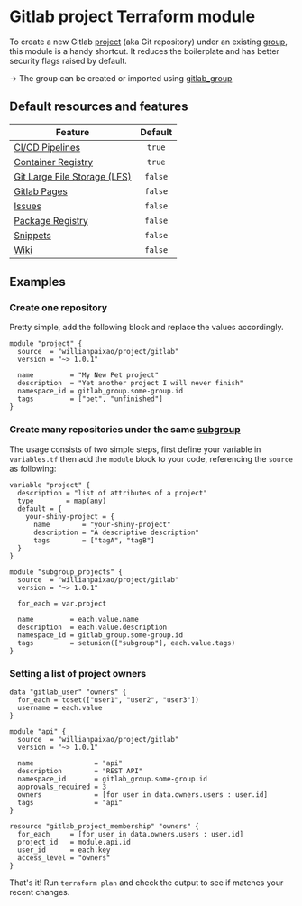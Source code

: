 # Gitlab project Terraform module

To create a new Gitlab [project](https://docs.gitlab.com/ee/user/project/) (aka Git repository) under an existing [group](https://docs.gitlab.com/ee/user/group/), this module is a handy shortcut.
It reduces the boilerplate and has better security flags raised by default.

-> The group can be created or imported using [gitlab_group](https://registry.terraform.io/providers/gitlabhq/gitlab/latest/docs/resources/group)

## Default resources and features

| Feature | Default |
|---------|:-------:|
| [CI/CD Pipelines](https://docs.gitlab.com/ee/ci/pipelines/) | `true` |
| [Container Registry](https://docs.gitlab.com/ee/user/packages/container_registry/) | `true` |
| [Git Large File Storage (LFS)](https://docs.gitlab.com/ee/topics/git/lfs/) | `false` |
| [Gitlab Pages](https://docs.gitlab.com/ee/user/project/pages/) | `false` |
| [Issues](https://docs.gitlab.com/ee/user/project/issues/) | `false` |
| [Package Registry](https://docs.gitlab.com/ee/user/packages/package_registry/) | `false` |
| [Snippets](https://docs.gitlab.com/ee/user/snippets.html) | `false` |
| [Wiki](https://docs.gitlab.com/ee/user/project/wiki/) | `false` |

## Examples

### Create one repository

Pretty simple, add the following block and replace the values accordingly.

```hcl
module "project" {
  source  = "willianpaixao/project/gitlab"
  version = "~> 1.0.1"

  name         = "My New Pet project"
  description  = "Yet another project I will never finish"
  namespace_id = gitlab_group.some-group.id
  tags         = ["pet", "unfinished"]
}
```

### Create many repositories under the same [subgroup](https://docs.gitlab.com/ee/user/group/subgroups/)

The usage consists of two simple steps, first define your variable in `variables.tf` then add the `module` block to your code, referencing the `source` as following:

```hcl
variable "project" {
  description = "list of attributes of a project"
  type        = map(any)
  default = {
    your-shiny-project = {
      name        = "your-shiny-project"
      description = "A descriptive description"
      tags        = ["tagA", "tagB"]
  }
}

module "subgroup_projects" {
  source  = "willianpaixao/project/gitlab"
  version = "~> 1.0.1"

  for_each = var.project

  name         = each.value.name
  description  = each.value.description
  namespace_id = gitlab_group.some-group.id
  tags         = setunion(["subgroup"], each.value.tags)
}
```

### Setting a list of project owners
```hcl
data "gitlab_user" "owners" {
  for_each = toset(["user1", "user2", "user3"])
  username = each.value
}

module "api" {
  source  = "willianpaixao/project/gitlab"
  version = "~> 1.0.1"

  name               = "api"
  description        = "REST API"
  namespace_id       = gitlab_group.some-group.id
  approvals_required = 3
  owners             = [for user in data.owners.users : user.id]
  tags               = "api"
}

resource "gitlab_project_membership" "owners" {
  for_each     = [for user in data.owners.users : user.id]
  project_id   = module.api.id
  user_id      = each.key
  access_level = "owners"
}
```

That's it! Run `terraform plan` and check the output to see if matches your recent changes.
